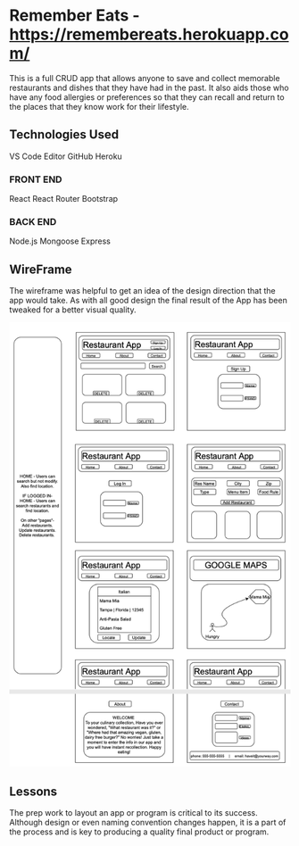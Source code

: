 # Remember Eats - https://remembereats.herokuapp.com/

This is a full CRUD app that allows anyone to save and collect memorable restaurants and dishes that they have had in the past. It also aids those who have any food allergies or preferences so that they can recall and return to the places that they know work for their lifestyle.

## Technologies Used

VS Code Editor
GitHub
Heroku

### FRONT END

React
React Router
Bootstrap

### BACK END

Node.js
Mongoose
Express

## WireFrame

The wireframe was helpful to get an idea of the design direction that the app would take. As with all good design the final result of the App has been tweaked for a better visual quality.

![Getting Started](./Wireframe.jpg)

## Lessons

The prep work to layout an app or program is critical to its success. Although design or even naming convention changes happen, it is a part of the process and is key to producing a quality final product or program.